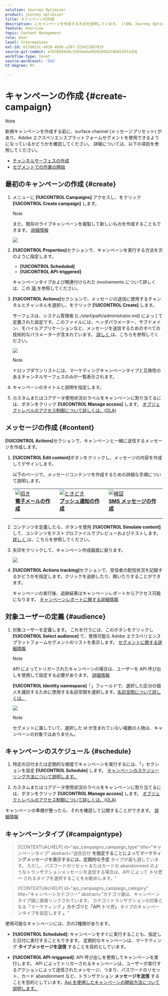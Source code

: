 ```yaml
---
solution: Journey Optimizer
product: journey optimizer
title: キャンペーンの作成
description: にキャンペーンを作成する方法を説明しています。 [!DNL Journey Optimizer]
feature: Overview
topic: Content Management
role: User
level: Intermediate
exl-id: 617d623c-e038-4b5b-a367-5254116b7815
source-git-commit: ef838945e0c3595de8ad920203b278bb51671d16
workflow-type: tm+mt
source-wordcount: '592'
ht-degree: 0%

---
```


# キャンペーンの作成 {#create-campaign}

>[!NOTE]
>
>新規キャンペーンを作成する前に、surface channel (メッセージプリセット) があり、Adobe エクスペリエンスプラットフォームセグメントを使用できるようになっているかどうかを確認してください。 詳細については、以下の項目を参照してください。
>
>* [チャンネルサーフェスの作成](../configuration/channel-surfaces.md)
>* [セグメントでの作業の開始](../segment/about-segments.md)


## 最初のキャンペーンの作成 {#create}

1. メニューに **[!UICONTROL Campaigns]** アクセスし、をクリック **[!UICONTROL Create campaign]** します。

   >[!NOTE]
   >
   >また、既存のライブキャンペーンを複製して新しいものを作成することもできます。 [詳細情報](modify-stop-campaign.md#duplicate)

   ![](assets/create-campaign.png)

1. **[!UICONTROL Properties]**&#x200B;セクションで、キャンペーンを実行する方法を次のように指定します。

   * **[!UICONTROL Scheduled]**
   * **[!UICONTROL API-triggered]**

   キャンペーンタイプおよび関連付けられた involvements について詳しくは、この [ 項 ](#campaigntype) を参照してください。

1. **[!UICONTROL Actions]**&#x200B;セクションで、メッセージの送信に使用するチャンネルとチャンネルを選択し、をクリック **[!UICONTROL Create]** します。

   サーフェスは、システム管理者 ](../start/path/administrator.md) によっ [ て定義された設定です。このファイルには、ヘッダパラメーター、サブドメイン、モバイルアプリケーションなど、メッセージを送信するためのすべての技術的なパラメーターが含まれています。 [詳しく ](../configuration/channel-surfaces.md) は、こちらを参照してください。

   ![](assets/create-campaign-action.png)

   >[!NOTE]
   >
   >ドロップダウンリストには、マーケティングキャンペーンタイプと互換性のあるチャンネルサーフェスのみが一覧表示されます。

1. キャンペーンのタイトルと説明を指定します。

   <!--To test the content of your message, toggle the **[!UICONTROL Content experiment]** option on. This allows you to test multiple variables of a delivery on populations samples, in order to define which treatment has the biggest impact on the targeted population.[Learn more about content experiment](../campaigns/content-experiment.md).-->

1. カスタムまたはコアデータ使用状況のラベルをキャンペーンに割り当てるには、ボタンをクリック **[!UICONTROL Manage access]** します。 [オブジェクトレベルのアクセス制御について詳しくは、(OLA)](../administration/object-based-access.md)

## メッセージの作成 {#content}

**[!UICONTROL Actions]**&#x200B;セクションで、キャンペーンと一緒に送信するメッセージを作成します。

1. **[!UICONTROL Edit content]**&#x200B;ボタンをクリックし、メッセージの内容を作成してデザインします。

   以下のページで、メッセージコンテンツを作成するための詳細な手順について説明します。

   <table style="table-layout:fixed">
    <tr style="border: 0;">
    <td>
    <a href="../email/create-email.md">
    <img alt="招き" src="../assets/do-not-localize/email.jpg">
    </a>
    <div><a href="../email/create-email.md"><strong>電子メールの作成</strong>
    </div>
    <p>
    </td>
    <td>
    <a href="../push/create-push.md">
      <img alt="ときどき" src="../assets/do-not-localize/push.jpg">
    </a>
    <div>
    <a href="../push/create-push.md"><strong>プッシュ通知の作成</strong></a>
    </div>
    <p>
    </td>
    <td>
    <a href="../sms/create-sms.md">
      <img alt="検証" src="../assets/do-not-localize/sms.jpg">
    </a>
    <div>
    <a href="../sms/create-sms.md"><strong>SMS メッセージの作成</strong></a>
    </div>
    <p>
    </td>
    </tr>
    </table>

1. コンテンツを定義したら、ボタンを使用 **[!UICONTROL Simulate content]** して、コンテンツをテストプロファイルでプレビューおよびテストします。 [詳しく ](../email/preview.md) は、こちらを参照してください。

1. 矢印をクリックして、キャンペーン作成画面に戻ります。

   ![](assets/create-campaign-design.png)

1. **[!UICONTROL Actions tracking]**&#x200B;セクションで、受信者の配信状況を記録するかどうかを指定します。クリックを追跡したり、開いたりすることができます。

   キャンペーンの実行後、追跡結果はキャンペーンレポートからアクセス可能になります。 [キャンペーンレポートに関する詳細情報](../reports/campaign-global-report.md)

## 対象ユーザーの定義 {#audience}

1. 対象ユーザーを定義します。 これを行うには、このボタンをクリックし **[!UICONTROL Select audience]** て、使用可能な Adobe エクスペリエンスプラットフォームセグメントのリストを表示します。 [セグメントに関する詳細情報](../segment/about-segments.md)

   >[!NOTE]
   >
   >API によってトリガーされたキャンペーンの場合は、ユーザーを API 呼び出しを使用して設定する必要があります。 [詳細情報](api-triggered-campaigns.md)

   **[!UICONTROL Identity namespace]**「」フィールドで、選択した区分の個人を識別するために使用する名前空間を選択します。[名前空間について詳しくは、](../event/about-creating.md#select-the-namespace)

   ![](assets/create-campaign-namespace.png)

   >[!NOTE]
   >
   >セグメントに属していて、選択した id が含まれていない複数の人物は、キャンペーンの対象ではありません。

   <!--If you are are creating an API-triggered campaign, the **[!UICONTROL cURL request]** section allows you to retrieve the **[!UICONTROL Campaign ID]** to use in the API call. [Learn more](api-triggered-campaigns.md)-->

## キャンペーンのスケジュール {#schedule}

1. 特定の日付または定期的な頻度でキャンペーンを実行するには、「」セクションを設定 **[!UICONTROL Schedule]** します。 [キャンペーンのスケジューリング方法について説明します。](#schedule)

1. カスタムまたはコアデータ使用状況のラベルをキャンペーンに割り当てるには、ボタンをクリック **[!UICONTROL Manage access]** します。 [オブジェクトレベルのアクセス制御について詳しくは、(OLA)](../administration/object-based-access.md)

キャンペーンの準備が整ったら、それを確認して公開することができます。 [詳細情報](#review-activate)

## キャンペーンタイプ {#campaigntype}

>[!CONTEXTUALHELP]
>id="ajo_campaigns_campaign_type"
>title="キャンペーンタイプ"
>abstract="送信日付 **を指定することによってマーケティングメッセージを表示するには、定期的な予定** タイプが最も適しています。 ただし、パスワードのリセットまたはカードの abandonment のようなトランザクションメッセージを送信する場合は、API によって **トリガー** されるタイプを選択することをお勧めします。"

>[!CONTEXTUALHELP]
>id="ajo_campaigns_campaign_category"
>title="キャンペーンカテゴリー"
>abstract="カテゴリ値は、キャンペーンタイプ値に直接リンクされています。 カテゴリトランザクションの対象となる「マーケティング **」カテゴリと「API トリガ」** タイプのキャンペーンタイプを設定します **。**"

使用可能なキャンペーンには、次の2種類があります。

* **[!UICONTROL Scheduled]**: キャンペーンをすぐに実行することも、指定した日付に実行することもできます。 定期的なキャンペーンは、マーケティング **タイプメッセージを送信** することを目的としています。

* **[!UICONTROL API-triggered]**: API 呼び出しを使用してキャンペーンを実行します。 API によってトリガーされるキャンペーンは、ユーザーが実行するアクションによって送信されたメッセージ、つまり、パスワードのリセット、カード abandonment など、トランザクション **メッセージを送信** することを目的としています。[Api を使用したキャンペーンの開始方法について説明します。](api-triggered-campaigns.md)
